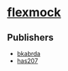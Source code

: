 # [flexmock](https://pypi.org/project/flexmock)



## Publishers
- [bkabrda](https://pypi.org/user/bkabrda)
- [has207](https://pypi.org/user/has207)

